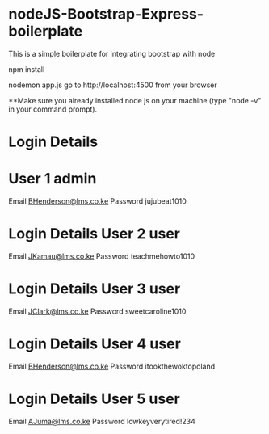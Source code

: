 # nodeJS-Bootstrap-Express-boilerplate
This is a simple boilerplate for integrating bootstrap with node 

npm install<br/>

nodemon app.js
go to http://localhost:4500 from your browser<br/>
  

**Make sure you already installed node js on your machine.(type "node -v" in your command prompt).
  
# Login Details

# User 1 admin
Email BHenderson@lms.co.ke
Password jujubeat1010
# Login Details User 2 user
Email JKamau@lms.co.ke
Password teachmehowto1010
# Login Details User 3 user
Email JClark@lms.co.ke
Password sweetcaroline1010
# Login Details User 4 user
Email BHenderson@lms.co.ke
Password itookthewoktopoland
# Login Details User 5 user
Email AJuma@lms.co.ke
Password lowkeyverytired!234